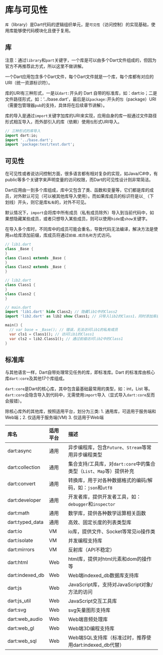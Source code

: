 # 库与可见性

`库`（library）是Dart代码的逻辑组织单元，是`可见性`（访问控制）的实现基础，使用库能够使代码模块化且便于复用。

## 库

注意：通过`library`和`part`关键字，一个库是可以由多个Dart文件组成的，但因为官方不再推荐此方式，所以这里不做讲解。

一个Dart应用包含多个Dart文件，每个Dart文件就是一个库，每个库都有对应的URI（统一资源标识符）。

库的URI有三种形式，一是以`dart:`开头的 Dart 自带的标准库，如：dart:io；二是文件路径形式，如：'../base.dart'，最后是以`package:`开头的`包`（package）URI（需要包管理器`pub`的支持，具体将在后续章节讲解）。

库的导入是通过`import`关键字加库的URI来实现，应用自身的库一般通过文件路径形式相互导入，而外部引入的库（依赖）使用`包`形式URI导入。

```dart
// 三种形式的库导入
import dart:io;
import '../base.dart';
import 'package:test/test.dart';
```

## 可见性

在可见性或者说访问控制方面，很多语言都有相对复杂的实现，如Java/C#中，有public等多个关键字来声明变量的访问权限，而Dart的可见性设计则非常简洁。

Dart应用由一到多个库组成，库中又包含了类、函数和变量等，它们都是库的成员，对外默认可见（可以被其他库导入使用）。而如果库成员的标识符是以`_`（下划线）开头，则它是库`私有`的，对外不可见。

默认情况下，`import`会将库中所有成员（私有成员除外）导入到当前代码中，如果想隐藏某些成员，或者只想导入某些成员，则可以使用`hide`或`show`关键字。

在导入多个库时，不同库中的成员可能会重名，导致代码无法编译，解决方法是使用`as`给库添加前缀，库成员将通过`前缀.成员名称`方式访问。

```dart
// lib1.dart
class _Base {
}
class Class1 extends _Base {
}
class Class2 extends _Base {
}

// lib2.dart
class Class1 {
}
class Class2 {
}

// main.dart
import 'lib1.dart' hide Class2; // 隐藏lib1中的Class2
import 'lib2.dart' as lib2 show Class1; // 只导入lib2的Class1，同时添加库前缀lib2，避免Class1命名冲突

main() {
  // var base = _Base(); // 错误，无法访问lib1的私有成员
  var cls1 = Class1(); // 访问lib1的Class1
  var cls2 = lib2.Class1(); // 通过前缀访问lib2中的Class1
}
```

## 标准库

与其他语言一样，Dart自带处理常见任务的库，即标准库。Dart 的标准库由核心库`dart:core`及其他17个库组成。

`dart:core`是Dart的核心库，其中包含最基础最常用的类型，如：int，List 等。`dart:core`会隐含导入到代码中，无需使用`import`导入（显式导入`dart:core`反而会报错）。

除核心库外的其他库，按照适用平台，划分为三类: 1. 通用库，可适用于服务端和Web端；2. 仅适用于服务端(VM) 3. 仅适用于Web端

| 库名 | 适用平台 | 描述 |
| :--- | :--- | :--- |
| dart:async | 通用 | 异步编程库，包含`Future`、`Stream`等常用异步编程类型 |
| dart:collection | 通用 | 集合支持/工具库，对`dart:core`中的集合类型（`List`、`Map`等）提供补充 |
| dart:convert | 通用 | 转换库，用于对各种数据格式的编码/解码，如：`json`和`utf8` |
| dart:developer | 通用 | 开发者库，提供开发者工具，如：`debugger`和`inspector` |
| dart:math | 通用 | 数学库，提供各种数学运算相关函数 |
| dart:typed_data | 通用 | 高效、固定长度的列表类型库 |
| dart:io | VM | io库，提供文件、Socket等常见io操作类 |
| dart:isolate | VM | 并发编程支持库 |
| dart:mirrors | VM | 反射库（API不稳定） |
| dart:html | Web | html库，提供对html元素和dom的操作等 |
| dart:indexed_db | Web | Web端indexed_db数据库支持库 |
| dart:js | Web | JavaScript库，支持对JavaScript对象/方法的访问 |
| dart:js_util | Web | JavaScript交互工具库 |
| dart:svg | Web | svg矢量图形支持库 |
| dart:web_audio | Web | Web端音频处理库 |
| dart:web_gl | Web | Web端3D编程支持库 |
| dart:web_sql | Web | Web端SQL支持库（标准过时，推荐使用dart:indexed_db代替） |
